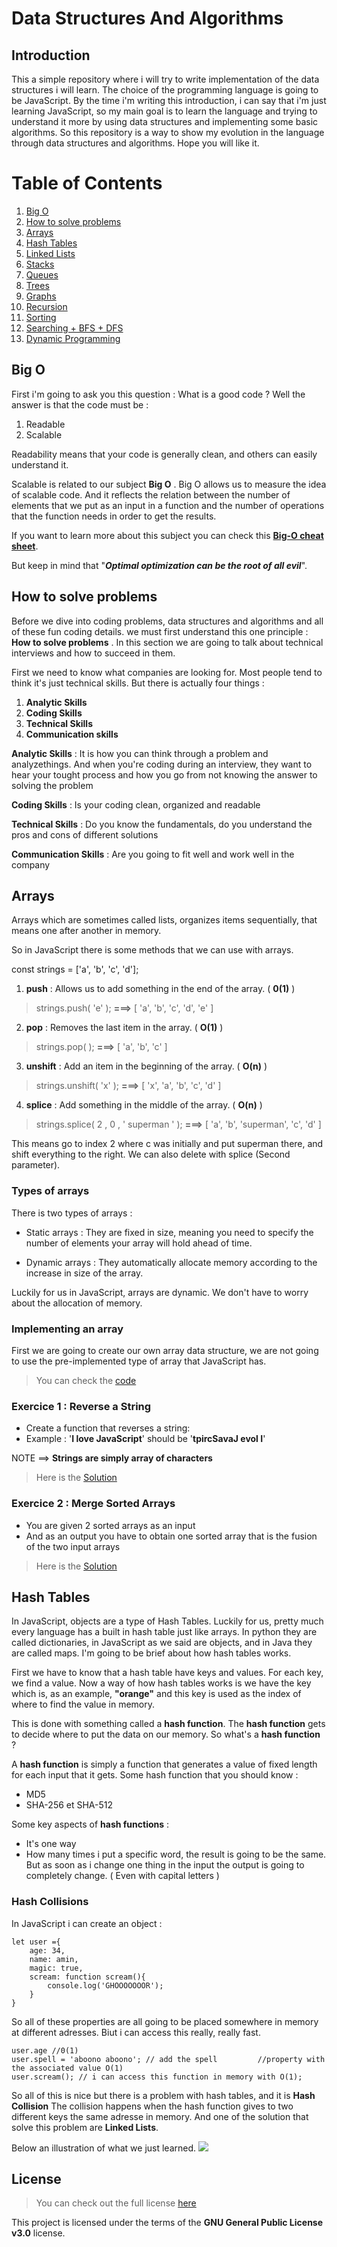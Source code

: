 # Data Structures And Algorithms
## Introduction 

This a simple repository where i will try to write implementation of the data structures i will learn. The choice of the programming language is going to be JavaScript. By the time i'm writing this introduction, i can say that i'm just learning JavaScript, so my main goal is to learn the language and trying to understand it more by using data structures and implementing some basic algorithms. So this repository is a way to show my evolution in the language through data structures and algorithms. Hope you will like it.


# Table of Contents
1. [Big O](#example)
1. [How to solve problems](#example)
1. [Arrays](#example)
2. [Hash Tables](#example2)
3. [Linked Lists](#third-example)  
4. [Stacks](#example)
5. [Queues](#example)
6. [Trees](#example)
7. [Graphs](#example)
8. [Recursion](#example)
9. [Sorting](#example)
10. [Searching + BFS + DFS](#example)
11. [Dynamic Programming](#example)


## Big O

First i'm going to ask you this question : What is a good code ? Well the answer is that the code must be :
1. Readable
2. Scalable

Readability means that your code is generally clean, and others can easily understand it.

Scalable is related to our subject **Big O** . Big O allows us to measure the idea of scalable code. And it reflects the relation between the number of elements that we put as an input in a function and the number of operations that the function needs in order to get the results.

If you want to learn more about this subject you can check this [**Big-O cheat sheet**](http://bigocheatsheet.com/).

But keep in mind that "_**Optimal optimization can be the root of all evil**_".

## How to solve problems

Before we dive into coding problems, data structures and algorithms and all of these fun coding details. we must first  understand this one principle : **How to solve problems** . In this section we are going to talk about technical interviews and how to succeed in them.

First we need to know what companies are looking for. Most people tend to think it's just technical skills. But there is actually four things : 
1. **Analytic Skills**
2. **Coding Skills**
3. **Technical Skills**
4. **Communication skills**

**Analytic Skills** : It is how you can think through a problem and analyzethings. And when you're coding during an interview, they want to hear your tought process and how you go from not  knowing the answer to solving the problem

**Coding Skills** : Is your coding clean, organized and readable

**Technical Skills** : Do you know the fundamentals, do you understand the pros and cons of different solutions

**Communication Skills** : Are you going to fit well and work well in the company


## Arrays

Arrays which are sometimes called lists, organizes items sequentially, that means one after another in memory.

So in JavaScript there is some methods that we can use with arrays.

const strings = ['a', 'b', 'c', 'd'];
1. **push**  : Allows us to add something in the end of the array. ( **0(1)** )


> strings.push( 'e' );  **===>**   [ 'a', 'b', 'c', 'd', 'e' ]

2. **pop** : Removes the last item in the array. ( **O(1)** )

> strings.pop( ); **===>**   [ 'a', 'b', 'c' ]

3. **unshift** : Add an item in the beginning of the array. ( **O(n)** )

> strings.unshift( 'x' ); **===>**   [ 'x', 'a', 'b', 'c', 'd' ]


4. **splice** : Add something in the middle of the array. ( **O(n)** )

> strings.splice( 2 , 0 , ' superman ' ); **===>**   [ 'a', 'b', 'superman', 'c', 'd' ]

This means go to index 2 where c was initially and put superman there, and shift everything to the right.
We can also delete with splice (Second parameter).

### Types of arrays 

There is two types of arrays : 

- Static arrays : They are fixed in size, meaning you need to specify the number of elements your array will hold ahead of time. 

- Dynamic arrays : They automatically allocate memory according to the increase in size of the array.

Luckily for us in JavaScript, arrays are dynamic. We don't have to worry about the allocation of memory.


### Implementing an array

First we are going to create our own array data structure, we are not going to use the pre-implemented type of array that JavaScript has.
> You can check the [code](/Arrays/arrayClass.js)

### Exercice 1 : Reverse a String

- Create a function that reverses a string:
- Example : '**I love JavaScript**' should be '**tpircSavaJ evol I**'

NOTE ==> **Strings are simply array of characters**

> Here is the [Solution](/Arrays/reverseString.js)

### Exercice 2 : Merge Sorted Arrays

- You are given 2 sorted arrays as an input
- And as an output you have to obtain one sorted array that is the fusion of the two input arrays

> Here is the [Solution](/Arrays/mergeSortedArrays.js)

## Hash Tables

In JavaScript, objects are a type of Hash Tables.
Luckily for us, pretty much every language has a built in hash table just like arrays. In python they are called dictionaries, in JavaScript as we said are objects, and in Java they are called maps.
I'm going to be brief about how hash tables works.

First we have to know that a hash table have keys and values. For each key, we find a value.
Now a way of how hash tables works is we have the key which is, as an example, **"orange"** and this key is used as the index of where to find the value in memory.

This is done with something called a **hash function**.
The **hash function** gets to decide where to put the data on our memory. So what's a **hash function** ?

A **hash function** is simply a function that generates a value of fixed length for each input that it gets. Some hash function that you should know : 
- MD5
- SHA-256 et SHA-512

Some key aspects of **hash functions** :

- It's one way
- How many times i put a specific word, the result is going to be the same. But as soon as i change one thing in the input the output is going to completely change. ( Even with capital letters )

### Hash Collisions 
In JavaScript i can create an object :
```
let user ={
    age: 34,
    name: amin,
    magic: true,
    scream: function scream(){
        console.log('GHOOOOOOOR');
    }
}
```
So all of these properties are all going to be placed somewhere in memory at different adresses. Biut i can access this really, really fast.
```
user.age //0(1)
user.spell = 'aboono aboono'; // add the spell         //property with the associated value O(1)
user.scream(); // i can access this function in memory with O(1);
```
So all of this is nice but there is a problem with hash tables, and it is **Hash Collision** 
The collision happens when the hash function gives to two different keys the same adresse in memory. And one of the solution that solve this problem are **Linked Lists**. 

Below an illustration of what we just learned.
![](https://upload.wikimedia.org/wikipedia/commons/thumb/d/d0/Hash_table_5_0_1_1_1_1_1_LL.svg/800px-Hash_table_5_0_1_1_1_1_1_LL.svg.png)

## License
>You can check out the full license [here](https://github.com/kraramel/Data-Structures-And-Algorithms/blob/master/LICENSE.md)

This project is licensed under the terms of the **GNU General Public License v3.0** license.


